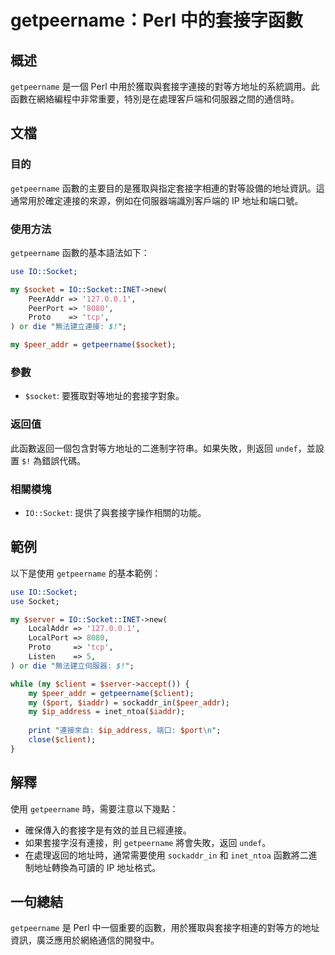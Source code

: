 <!--
Meta Description: # getpeername：Perl 中的套接字函數 ## 概述 `getpeername` 是一個 Perl 中用於獲取與套接字連接的對等方地址的系統調用。此函數在網絡編程中非常重要，特別是在處理客戶端和伺服器之間的通信時。 ## 文檔 ### 目的 `getpeername` 函數的主要目的是獲...
Meta Keywords: getpeername, socket, perl, use, peer_addr
-->

# getpeername：Perl 中的套接字函數

## 概述
`getpeername` 是一個 Perl 中用於獲取與套接字連接的對等方地址的系統調用。此函數在網絡編程中非常重要，特別是在處理客戶端和伺服器之間的通信時。

## 文檔
### 目的
`getpeername` 函數的主要目的是獲取與指定套接字相連的對等設備的地址資訊。這通常用於確定連接的來源，例如在伺服器端識別客戶端的 IP 地址和端口號。

### 使用方法
`getpeername` 函數的基本語法如下：
```perl
use IO::Socket;

my $socket = IO::Socket::INET->new(
    PeerAddr => '127.0.0.1',
    PeerPort => '8080',
    Proto    => 'tcp',
) or die "無法建立連接: $!";

my $peer_addr = getpeername($socket);
```

### 參數
- `$socket`: 要獲取對等地址的套接字對象。

### 返回值
此函數返回一個包含對等方地址的二進制字符串。如果失敗，則返回 `undef`，並設置 `$!` 為錯誤代碼。

### 相關模塊
- `IO::Socket`: 提供了與套接字操作相關的功能。

## 範例
以下是使用 `getpeername` 的基本範例：

```perl
use IO::Socket;
use Socket;

my $server = IO::Socket::INET->new(
    LocalAddr => '127.0.0.1',
    LocalPort => 8080,
    Proto     => 'tcp',
    Listen    => 5,
) or die "無法建立伺服器: $!";

while (my $client = $server->accept()) {
    my $peer_addr = getpeername($client);
    my ($port, $iaddr) = sockaddr_in($peer_addr);
    my $ip_address = inet_ntoa($iaddr);
    
    print "連接來自: $ip_address, 端口: $port\n";
    close($client);
}
```

## 解釋
使用 `getpeername` 時，需要注意以下幾點：
- 確保傳入的套接字是有效的並且已經連接。
- 如果套接字沒有連接，則 `getpeername` 將會失敗，返回 `undef`。
- 在處理返回的地址時，通常需要使用 `sockaddr_in` 和 `inet_ntoa` 函數將二進制地址轉換為可讀的 IP 地址格式。

## 一句總結
`getpeername` 是 Perl 中一個重要的函數，用於獲取與套接字相連的對等方的地址資訊，廣泛應用於網絡通信的開發中。